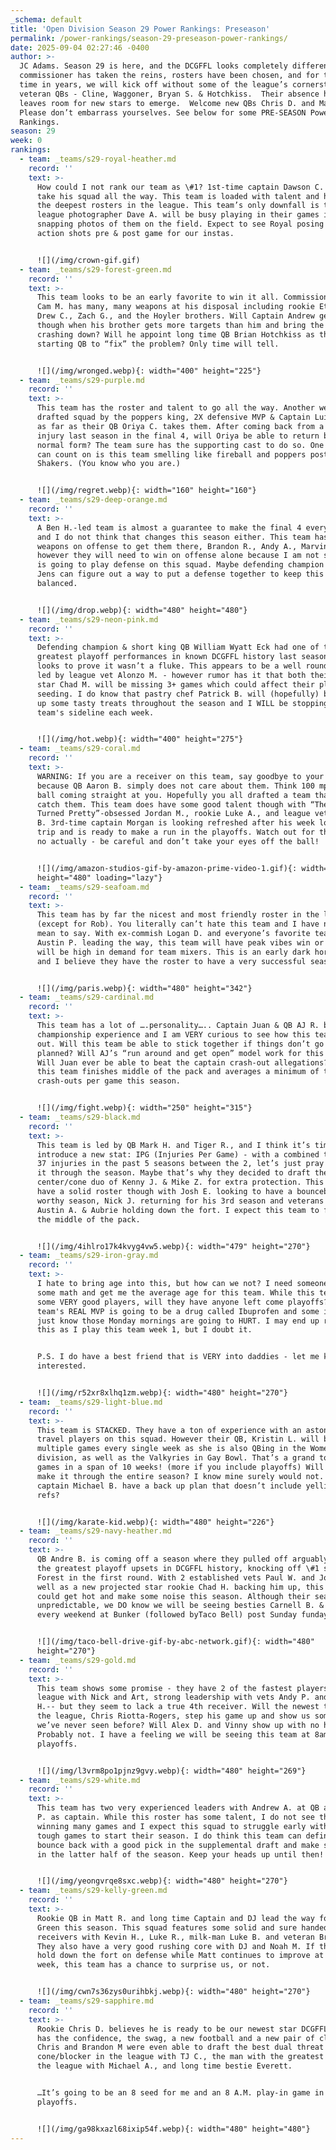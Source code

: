 ```yaml
---
_schema: default
title: 'Open Division Season 29 Power Rankings: Preseason'
permalink: /power-rankings/season-29-preseason-power-rankings/
date: 2025-09-04 02:27:46 -0400
author: >-
  JC Adams. Season 29 is here, and the DCGFFL looks completely different.  A new
  commissioner has taken the reins, rosters have been chosen, and for the first
  time in years, we will kick off without some of the league’s cornerstone &
  veteran QBs - Cline, Waggoner, Bryan S. & Hotchkiss.  Their absence however
  leaves room for new stars to emerge.  Welcome new QBs Chris D. and Matt R.! 
  Please don’t embarrass yourselves. See below for some PRE-SEASON Power
  Rankings.
season: 29
week: 0
rankings:
  - team: _teams/s29-royal-heather.md
    record: ''
    text: >-
      How could I not rank our team as \#1? 1st-time captain Dawson C. looks to
      take his squad all the way. This team is loaded with talent and has one of
      the deepest rosters in the league. This team’s only downfall is that
      league photographer Dave A. will be busy playing in their games instead of
      snapping photos of them on the field. Expect to see Royal posing for
      action shots pre & post game for our instas.


      ![](/img/crown-gif.gif)
  - team: _teams/s29-forest-green.md
    record: ''
    text: >-
      This team looks to be an early favorite to win it all. Commissioner & QB
      Cam M. has many, many weapons at his disposal including rookie Ethan S.,
      Drew C., Zach G., and the Hoyler brothers. Will Captain Andrew get jealous
      though when his brother gets more targets than him and bring the team
      crashing down? Will he appoint long time QB Brian Hotchkiss as the new
      starting QB to “fix” the problem? Only time will tell.


      ![](/img/wronged.webp){: width="400" height="225"}
  - team: _teams/s29-purple.md
    record: ''
    text: >-
      This team has the roster and talent to go all the way. Another well
      drafted squad by the poppers king, 2X defensive MVP & Captain Luie will go
      as far as their QB Oriya C. takes them. After coming back from a tough
      injury last season in the final 4, will Oriya be able to return back to
      normal form? The team sure has the supporting cast to do so. One thing we
      can count on is this team smelling like fireball and poppers post game at
      Shakers. (You know who you are.)


      ![](/img/regret.webp){: width="160" height="160"}
  - team: _teams/s29-deep-orange.md
    record: ''
    text: >-
      A Ben H.-led team is almost a guarantee to make the final 4 every season
      and I do not think that changes this season either. This team has multiple
      weapons on offense to get them there, Brandon R., Andy A., Marvin W.—
      however they will need to win on offense alone because I am not sure who
      is going to play defense on this squad. Maybe defending champion captain
      Jens can figure out a way to put a defense together to keep this team
      balanced.


      ![](/img/drop.webp){: width="480" height="480"}
  - team: _teams/s29-neon-pink.md
    record: ''
    text: >-
      Defending champion & short king QB William Wyatt Eck had one of the
      greatest playoff performances in known DCGFFL history last season and
      looks to prove it wasn’t a fluke. This appears to be a well rounded team
      led by league vet Alonzo M. - however rumor has it that both their QB and
      star Chad M. will be missing 3+ games which could affect their playoff
      seeding. I do know that pastry chef Patrick B. will (hopefully) be baking
      up some tasty treats throughout the season and I WILL be stopping by this
      team's sideline each week.


      ![](/img/hot.webp){: width="400" height="275"}
  - team: _teams/s29-coral.md
    record: ''
    text: >-
      WARNING: If you are a receiver on this team, say goodbye to your fingers,
      because QB Aaron B. simply does not care about them. Think 100 mph fast
      ball coming straight at you. Hopefully you all drafted a team that can
      catch them. This team does have some good talent though with “The Summer I
      Turned Pretty”-obsessed Jordan M., rookie Luke A., and league vet Daniel
      B. 3rd-time captain Morgan is looking refreshed after his week long Italy
      trip and is ready to make a run in the playoffs. Watch out for this team -
      no actually - be careful and don’t take your eyes off the ball!


      ![](/img/amazon-studios-gif-by-amazon-prime-video-1.gif){: width="480"
      height="480" loading="lazy"}
  - team: _teams/s29-seafoam.md
    record: ''
    text: >-
      This team has by far the nicest and most friendly roster in the league
      (except for Rob). You literally can’t hate this team and I have nothing
      mean to say. With ex-commish Logan D. and everyone’s favorite teammate
      Austin P. leading the way, this team will have peak vibes win or lose and
      will be high in demand for team mixers. This is an early dark horse team
      and I believe they have the roster to have a very successful season.


      ![](/img/paris.webp){: width="480" height="342"}
  - team: _teams/s29-cardinal.md
    record: ''
    text: >-
      This team has a lot of ….personality….. Captain Juan & QB AJ R. both have
      championship experience and I am VERY curious to see how this team shakes
      out. Will this team be able to stick together if things don’t go as
      planned? Will AJ’s “run around and get open” model work for this group?
      Will Juan ever be able to beat the captain crash-out allegations? I think
      this team finishes middle of the pack and averages a minimum of two
      crash-outs per game this season.


      ![](/img/fight.webp){: width="250" height="315"}
  - team: _teams/s29-black.md
    record: ''
    text: >-
      This team is led by QB Mark H. and Tiger R., and I think it’s time to
      introduce a new stat: IPG (Injuries Per Game) - with a combined total of
      37 injuries in the past 5 seasons between the 2, let’s just pray they make
      it through the season. Maybe that’s why they decided to draft the star
      center/cone duo of Kenny J. & Mike Z. for extra protection. This team does
      have a solid roster though with Josh E. looking to have a bounceback MVP
      worthy season, Nick J. returning for his 3rd season and veterans like
      Austin A. & Aubrie holding down the fort. I expect this team to finish in
      the middle of the pack.


      ![](/img/4ihlro17k4kvyg4vw5.webp){: width="479" height="270"}
  - team: _teams/s29-iron-gray.md
    record: ''
    text: >-
      I hate to bring age into this, but how can we not? I need someone to do
      some math and get me the average age for this team. While this team has
      some VERY good players, will they have anyone left come playoffs? This
      team's REAL MVP is going to be a drug called Ibuprofen and some ice. I
      just know those Monday mornings are going to HURT. I may end up regretting
      this as I play this team week 1, but I doubt it.


      P.S. I do have a best friend that is VERY into daddies - let me know if
      interested.


      ![](/img/r52xr8xlhq1zm.webp){: width="480" height="270"}
  - team: _teams/s29-light-blue.md
    record: ''
    text: >-
      This team is STACKED. They have a ton of experience with an astonishing 7
      travel players on this squad. However their QB, Kristin L. will be playing
      multiple games every single week as she is also QBing in the Women’s+
      division, as well as the Valkyries in Gay Bowl. That’s a grand total of 23
      games in a span of 10 weeks! (more if you include playoffs) Will her arm
      make it through the entire season? I know mine surely would not. Does
      captain Michael B. have a back up plan that doesn’t include yelling at the
      refs?


      ![](/img/karate-kid.webp){: width="480" height="226"}
  - team: _teams/s29-navy-heather.md
    record: ''
    text: >-
      QB Andre B. is coming off a season where they pulled off arguably one of
      the greatest playoff upsets in DCGFFL history, knocking off \#1 seed
      Forest in the first round. With 2 established vets Paul W. and John C., as
      well as a new projected star rookie Chad H. backing him up, this team
      could get hot and make some noise this season. Although their season is
      unpredictable, we DO know we will be seeing besties Carnell B. & Alex H.
      every weekend at Bunker (followed byTaco Bell) post Sunday funday.


      ![](/img/taco-bell-drive-gif-by-abc-network.gif){: width="480"
      height="270"}
  - team: _teams/s29-gold.md
    record: ''
    text: >-
      This team shows some promise - they have 2 of the fastest players in the
      league with Nick and Art, strong leadership with vets Andy P. and Matt
      H.-- but they seem to lack a true 4th receiver. Will the newest twink in
      the league, Chris Riotta-Rogers, step his game up and show us something
      we’ve never seen before? Will Alex D. and Vinny show up with no hangover?
      Probably not. I have a feeling we will be seeing this team at 8am come
      playoffs.


      ![](/img/l3vrm8po1pjnz9gvy.webp){: width="480" height="269"}
  - team: _teams/s29-white.md
    record: ''
    text: >-
      This team has two very experienced leaders with Andrew A. at QB and Trey
      P. as captain. While this roster has some talent, I do not see this team
      winning many games and I expect this squad to struggle early with 3 very
      tough games to start their season. I do think this team can definitely
      bounce back with a good pick in the supplemental draft and make some noise
      in the latter half of the season. Keep your heads up until then!!


      ![](/img/yeongvrqe8sxc.webp){: width="480" height="270"}
  - team: _teams/s29-kelly-green.md
    record: ''
    text: >-
      Rookie QB in Matt R. and long time Captain and DJ lead the way for Kelly
      Green this season. This squad features some solid and sure handed
      receivers with Kevin H., Luke R., milk-man Luke B. and veteran Brendan M..
      They also have a very good rushing core with DJ and Noah M. If they can
      hold down the fort on defense while Matt continues to improve at QB every
      week, this team has a chance to surprise us, or not.


      ![](/img/cwn7s36zys0urihbkj.webp){: width="480" height="270"}
  - team: _teams/s29-sapphire.md
    record: ''
    text: >-
      Rookie Chris D. believes he is ready to be our newest star DCGFFL QB. He
      has the confidence, the swag, a new football and a new pair of cleats.
      Chris and Brandon M were even able to draft the best dual threat
      cone/blocker in the league with TJ C., the man with the greatest hair in
      the league with Michael A., and long time bestie Everett.


      …It’s going to be an 8 seed for me and an 8 A.M. play-in game in the
      playoffs.


      ![](/img/ga98kxazl68ixip54f.webp){: width="480" height="480"}
---
```

